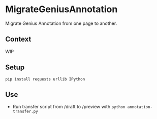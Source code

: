 # MigrateGeniusAnnotation
Migrate Genius Annotation from one page to another.

## Context
WIP

## Setup

`pip install requests urllib IPython`

## Use

* Run transfer script from /draft to /preview with `python annotation-transfer.py`

